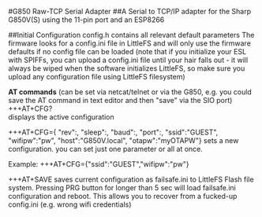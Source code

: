 #G850 Raw-TCP Serial Adapter
##A Serial to TCP/IP adapter for the Sharp G850V(S) using the 11-pin port and an ESP8266

##Initial Configuration
config.h contains all relevant default parameters 
The firmware looks for a config.ini file in LittleFS and will only use the firmware defaults if no config file can be loaded
(note that if you initialize your ESL with SPIFFs, you can upload a config.ini file until your hair falls out - it will always be wiped when the software initializes LittleFS, so make sure you upload any configuration file using LittleFS filesystem)




**AT commands**  (can be set via netcat/telnet or via the G850, e.g. you could save the AT command in text editor and then "save" via the SIO port)
+++AT+CFG?    
displays the active configuration

+++AT+CFG={ "rev":<n>,
            "sleep":<n>,
            "baud":<n>,
            "port":<n>,
            "ssid":"GUEST",
            "wifipw":"pw",
            "host":"G850V.local",
            "otapw":"myOTAPW"} 
sets a new configuration. you can set just one parameter or all at once.

Example:
+++AT+CFG={"ssid":"GUEST","wifipw":"pw"}

+++AT+SAVE
saves current configuration as failsafe.ini to LittleFS Flash file system.
Pressing PRG button for longer than 5 sec will load failsafe.ini configuration and reboot.
This allows you to recover from a fucked-up config.ini (e.g. wrong wifi credentials)










